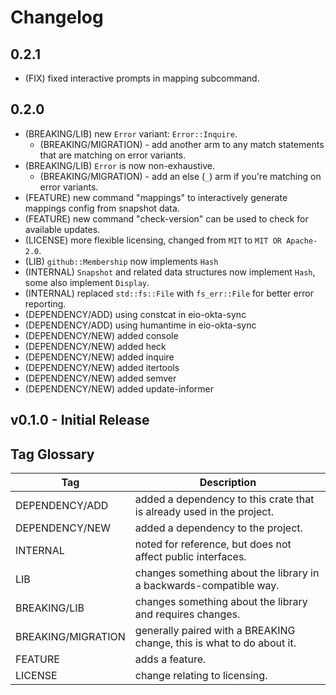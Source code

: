 # Changelog

## 0.2.1

- (FIX) fixed interactive prompts in mapping subcommand.

## 0.2.0

- (BREAKING/LIB) new `Error` variant: `Error::Inquire`.
  - (BREAKING/MIGRATION) - add another arm to any match statements that are matching on error variants.
- (BREAKING/LIB) `Error` is now non-exhaustive.
  - (BREAKING/MIGRATION) - add an else (`_`) arm if you're matching on error variants.
- (FEATURE) new command "mappings" to interactively generate mappings config from snapshot data.
- (FEATURE) new command "check-version" can be used to check for available updates.
- (LICENSE) more flexible licensing, changed from `MIT` to `MIT OR Apache-2.0`.
- (LIB) `github::Membership` now implements `Hash`
- (INTERNAL) `Snapshot` and related data structures now implement `Hash`, some also implement `Display`.
- (INTERNAL) replaced `std::fs::File` with `fs_err::File` for better error reporting.
- (DEPENDENCY/ADD) using constcat in eio-okta-sync
- (DEPENDENCY/ADD) using humantime in eio-okta-sync
- (DEPENDENCY/NEW) added console
- (DEPENDENCY/NEW) added heck
- (DEPENDENCY/NEW) added inquire
- (DEPENDENCY/NEW) added itertools
- (DEPENDENCY/NEW) added semver
- (DEPENDENCY/NEW) added update-informer

## v0.1.0 - Initial Release

## Tag Glossary

| Tag                | Description
|--------------------|------------
| DEPENDENCY/ADD     | added a dependency to this crate that is already used in the project.
| DEPENDENCY/NEW     | added a dependency to the project.
| INTERNAL           | noted for reference, but does not affect public interfaces.
| LIB                | changes something about the library in a backwards-compatible way.
| BREAKING/LIB       | changes something about the library and requires changes.
| BREAKING/MIGRATION | generally paired with a BREAKING change, this is what to do about it.
| FEATURE            | adds a feature.
| LICENSE            | change relating to licensing.
